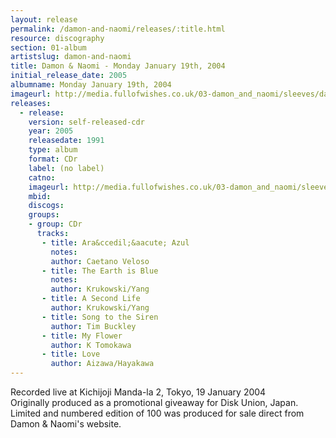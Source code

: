 ```yaml
---
layout: release
permalink: /damon-and-naomi/releases/:title.html
resource: discography
section: 01-album
artistslug: damon-and-naomi
title: Damon & Naomi - Monday January 19th, 2004
initial_release_date: 2005
albumname: Monday January 19th, 2004
imageurl: http://media.fullofwishes.co.uk/03-damon_and_naomi/sleeves/damon-and-naomi-19-january-2004.jpg
releases:
  - release: 
    version: self-released-cdr
    year: 2005
    releasedate: 1991
    type: album
    format: CDr
    label: (no label)
    catno: 
    imageurl: http://media.fullofwishes.co.uk/03-damon_and_naomi/sleeves/damon-and-naomi-19-january-2004.jpg
    mbid: 
    discogs: 
    groups:
    - group: CDr
      tracks:
       - title: Ara&ccedil;&aacute; Azul
         notes: 
         author: Caetano Veloso
       - title: The Earth is Blue
         notes: 
         author: Krukowski/Yang
       - title: A Second Life
         author: Krukowski/Yang
       - title: Song to the Siren
         author: Tim Buckley
       - title: My Flower
         author: K Tomokawa
       - title: Love
         author: Aizawa/Hayakawa
---
```

Recorded live at Kichijoji Manda-la 2, Tokyo, 19 January 2004  
Originally produced as a promotional giveaway for Disk Union, Japan.   
Limited and numbered edition of 100 was produced for sale direct from Damon & Naomi's website.